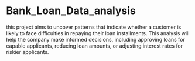 # Bank_Loan_Data_analysis
this project aims to uncover patterns that indicate whether a customer is likely to face difficulties in repaying their loan installments. This analysis will help the company make informed decisions, including approving loans for capable applicants, reducing loan amounts, or adjusting interest rates for riskier applicants.

